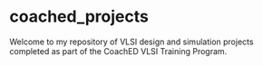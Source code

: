 # coached_projects
Welcome to my repository of VLSI design and simulation projects completed as part of the CoachED VLSI Training Program.
